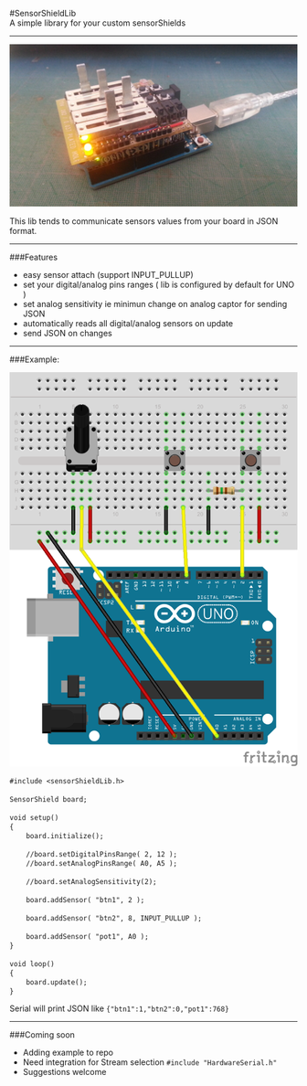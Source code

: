 #SensorShieldLib  
A simple library for your custom sensorShields
___

![SensorShield](SensorShield.jpg)

This lib tends to communicate sensors values from your board in JSON format.  
___
###Features
- easy sensor attach (support INPUT_PULLUP)
- set your digital/analog pins ranges ( lib is configured by default for UNO )
- set analog sensitivity ie minimun change on analog captor for sending JSON 
- automatically reads all digital/analog sensors on update
- send JSON on changes  

___
###Example:

![Example](SensorShieldLib.png)

```
#include <sensorShieldLib.h>

SensorShield board;

void setup()
{
	board.initialize();
	
	//board.setDigitalPinsRange( 2, 12 );
	//board.setAnalogPinsRange( A0, A5 );
 
	//board.setAnalogSensitivity(2);
 	
	board.addSensor( "btn1", 2 );

	board.addSensor( "btn2", 8, INPUT_PULLUP );

	board.addSensor( "pot1", A0 );
}

void loop()
{
	board.update();
}
```

Serial will print JSON like `{"btn1":1,"btn2":0,"pot1":768}`

___
###Coming soon
- Adding example to repo
- Need integration for Stream selection `#include "HardwareSerial.h"`
- Suggestions welcome